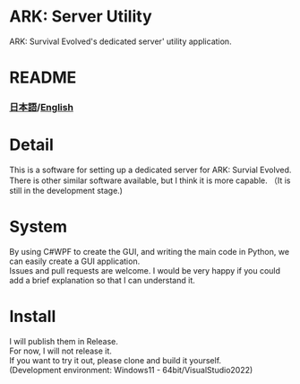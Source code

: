 # ARK: Server Utility
ARK: Survival Evolved's dedicated server' utility application.  

# README
### [日本語](https://github.com/nattyan-tv/ark-server-utility/README_JA.md)/[English](https://github.com/nattyan-tv/ark-server-utility/README.md)

# Detail
This is a software for setting up a dedicated server for ARK: Survial Evolved.  
There is other similar software available, but I think it is more capable. （It is still in the development stage.)

# System
By using C#WPF to create the GUI, and writing the main code in Python, we can easily create a GUI application.  
Issues and pull requests are welcome. I would be very happy if you could add a brief explanation so that I can understand it.

# Install
I will publish them in Release.  
For now, I will not release it.  
If you want to try it out, please clone and build it yourself.  
(Development environment: Windows11 - 64bit/VisualStudio2022)
